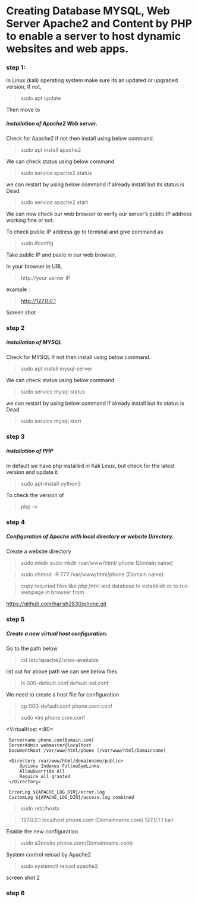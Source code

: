 # Creating Database MYSQL, Web Server Apache2 and Content by PHP to enable a server to host dynamic websites and web apps. 

### step 1:

In Linux (kali) operating system make sure its an updated or upgraded version, If not,

> sudo apt update 

Then move to 

##### installation of Apache2 Web server.

Check for Apache2 if not then install using below command.
>sudo apt install apache2

We can check status using below command 
>sudo service apache2 status

we can restart by using below command if already install but its status is Dead.
>sudo service apache2 start


We can now check our web browser to verify our server’s public IP address working fine or not.

To check public IP address go to terminal and give command as

>sudo ifconfig

Take public IP and paste in our web browser,

In your browser in URL

>http://your server IP 

example :

>http://127.0.0.1

Screen shot 



### step 2

##### installation of MYSQL

Check for MYSQL if not then install using below command.
>sudo apt install mysql-server

We can check status using below command 
>sudo service mysql status

we can restart by using below command if already install but its status is Dead.
>sudo service mysql start

### step 3

##### installation of PHP

In default we have php installed in Kali Linux, but check for the latest version and update it

>sudo apt-install python3

To check the version of 
>php -v

### step 4

##### Configuration of Apache with local directory or website Directory.

Create a website directory
>sudo mkdir sudo mkdir /var/www/html/ phone (Domain name) 

>sudo chmod -R 777 /var/www/html/phone (Domain name)

>copy requried files like php,html and database to estabilish or to run webpage in browser from 

https://github.com/harish2830/phone.git

### step 5

##### Create a new virtual host configuration.

Go to the path below 
>cd /etc/apache2/sites-available

list out for above path we can see below files
>ls
000-default.conf  default-ssl.conf 

We need to create a host file for configuration

>cp 000-default.conf phone.com.conf

>sudo vim phone.com.conf

<VirtualHost *:80>

     Servername phone.com(Domain.com)
     ServerAdmin webmaster@localhost
     DocumentRoot /var/www/html/phone (/var/www/html/Domainname)

     <Directory /var/www/html/domainname/public>
         Options Indexes FollowSymLinks
         AllowOverride All
         Require all granted
     </Directory>

     ErrorLog ${APACHE_LOG_DIR}/error.log 
     CustomLog ${APACHE_LOG_DIR}/access.log combined 
 </VirtualHost>

 >sudo /etc/hosts

 >127.0.0.1 localhost phone.com (Domainname.com)
 127.0.1.1 kali

Enable the new configuration.

>sudo a2ensite phone.com(Domainname.com)

System control reload by Apache2

>sudo systemctl reload apache2

screen shot 2


### step 6
















